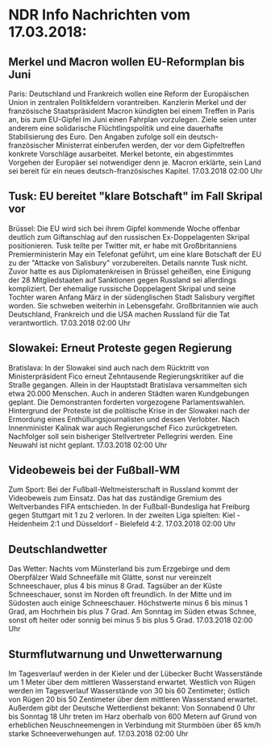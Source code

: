 # NDR Info Nachrichten vom 17.03.2018:


## Merkel und Macron wollen EU-Reformplan bis Juni
Paris:		Deutschland und Frankreich wollen eine Reform der Europäischen Union in zentralen Politikfeldern vorantreiben. Kanzlerin Merkel und der französische Staatspräsident Macron kündigten bei einem Treffen in Paris an, bis zum EU-Gipfel im Juni einen Fahrplan vorzulegen. Ziele seien unter anderem eine solidarische Flüchtlingspolitik und eine dauerhafte Stabilisierung des Euro. Den Angaben zufolge soll ein deutsch-französischer Ministerrat einberufen werden, der vor dem Gipfeltreffen konkrete Vorschläge ausarbeitet. Merkel betonte, ein abgestimmtes Vorgehen der Europäer sei notwendiger denn je. Macron erklärte, sein Land sei bereit für ein neues deutsch-französisches Kapitel. 17.03.2018 02:00 Uhr 

## Tusk: EU bereitet "klare Botschaft" im Fall Skripal vor
Brüssel:						Die EU wird sich bei ihrem Gipfel kommende Woche offenbar deutlich zum Giftanschlag auf den russischen Ex-Doppelagenten Skripal positionieren. Tusk teilte per Twitter mit, er habe mit Großbritanniens Premierministerin May ein Telefonat geführt, um eine klare Botschaft der EU zu der "Attacke von Salisbury" vorzubereiten. Details nannte Tusk nicht. Zuvor hatte es aus Diplomatenkreisen in Brüssel geheißen, eine Einigung der 28 Mitgliedstaaten auf Sanktionen gegen Russland sei allerdings kompliziert. Der ehemalige russische Doppelagent Skripal und seine Tochter waren Anfang März in der südenglischen Stadt Salisbury vergiftet worden. Sie schweben weiterhin in Lebensgefahr. Großbritannien wie auch Deutschland, Frankreich und die USA machen Russland für die Tat verantwortlich. 17.03.2018 02:00 Uhr 

## Slowakei: Erneut Proteste gegen Regierung
Bratislava: In der Slowakei sind auch nach dem Rücktritt von Ministerpräsident Fico erneut Zehntausende Regierungskritiker auf die Straße gegangen. Allein in der Hauptstadt Bratislava versammelten sich etwa 20.000 Menschen. Auch in anderen Städten waren Kundgebungen geplant. Die Demonstranten forderten vorgezogene Parlamentswahlen. Hintergrund der Proteste ist die politische Krise in der Slowakei nach der Ermordung eines Enthüllungsjournalisten und dessen Verlobter. Nach Innenminister Kalinak war auch Regierungschef Fico zurückgetreten. Nachfolger soll sein bisheriger Stellvertreter Pellegrini werden. Eine Neuwahl ist nicht geplant. 17.03.2018 02:00 Uhr 

## Videobeweis bei der Fußball-WM
Zum Sport: Bei der Fußball-Weltmeisterschaft in Russland kommt der Videobeweis zum Einsatz. Das hat das zuständige Gremium des Weltverbandes FIFA entschieden. In der Fußball-Bundesliga hat Freiburg gegen Stuttgart mit 1 zu 2 verloren. In der zweiten Liga spielten: Kiel - Heidenheim 2:1 und Düsseldorf - Bielefeld 4:2. 17.03.2018 02:00 Uhr 

## Deutschlandwetter
Das Wetter:
Nachts vom Münsterland bis zum Erzgebirge und dem Oberpfälzer Wald Schneefälle mit Glätte, sonst nur vereinzelt Schneeschauer, plus 4 bis minus 8 Grad. Tagsüber an der Küste Schneeschauer, sonst im Norden oft freundlich. In der Mitte und im Südosten auch einige Schneeschauer. Höchstwerte minus 6 bis minus 1 Grad, am Hochrhein bis plus 7 Grad. Am Sonntag im Süden etwas Schnee, sonst oft heiter oder sonnig bei minus 5 bis plus 5 Grad. 17.03.2018 02:00 Uhr 

## Sturmflutwarnung und Unwetterwarnung
Im Tagesverlauf werden in der Kieler und der Lübecker Bucht Wasserstände um 1 Meter über dem mittleren Wasserstand erwartet. Westlich von Rügen werden im Tagesverlauf Wasserstände von 30 bis 60 Zentimeter; östlich von Rügen 20 bis 50 Zentimeter über dem mittleren Wasserstand erwartet. Außerdem gibt der Deutsche Wetterdienst bekannt: Von Sonnabend 0 Uhr bis Sonntag 18 Uhr treten im Harz oberhalb von 600 Metern auf Grund von erheblichen Neuschneemengen in Verbindung mit Sturmböen über 65 km/h starke Schneeverwehungen auf. 17.03.2018 02:00 Uhr 
